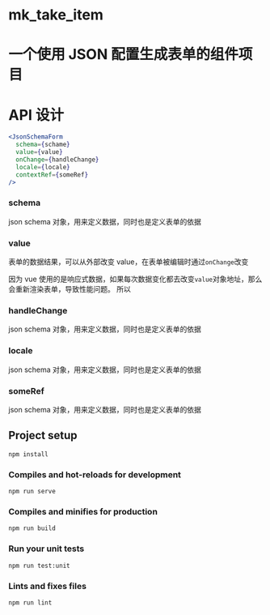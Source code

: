 # mk_take_item

# 一个使用 JSON 配置生成表单的组件项目

# API 设计

```jsx
<JsonSchemaForm
  schema={schame}
  value={value}
  onChange={handleChange}
  locale={locale}
  contextRef={someRef}
/>
```

### schema

json schema 对象，用来定义数据，同时也是定义表单的依据

### value

表单的数据结果，可以从外部改变 value，在表单被编辑时通过`onChange`改变

因为 vue 使用的是响应式数据，如果每次数据变化都去改变`value`对象地址，那么会重新渲染表单，导致性能问题。
所以

### handleChange

json schema 对象，用来定义数据，同时也是定义表单的依据

### locale

json schema 对象，用来定义数据，同时也是定义表单的依据

### someRef

json schema 对象，用来定义数据，同时也是定义表单的依据

## Project setup

```
npm install
```

### Compiles and hot-reloads for development

```
npm run serve
```

### Compiles and minifies for production

```
npm run build
```

### Run your unit tests

```
npm run test:unit
```

### Lints and fixes files

```
npm run lint
```
